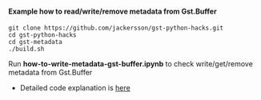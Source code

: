 #### Example how to read/write/remove metadata from Gst.Buffer

    git clone https://github.com/jackersson/gst-python-hacks.git
    cd gst-python-hacks
    cd gst-metadata
    ./build.sh

Run **how-to-write-metadata-gst-buffer.ipynb** to check write/get/remove metadata from Gst.Buffer

* Detailed code explanation is [here]()
